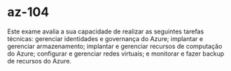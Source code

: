 # az-104
Este exame avalia a sua capacidade de realizar as seguintes tarefas técnicas: gerenciar identidades e governança do Azure; implantar e gerenciar armazenamento; implantar e gerenciar recursos de computação do Azure; configurar e gerenciar redes virtuais; e monitorar e fazer backup de recursos do Azure.
